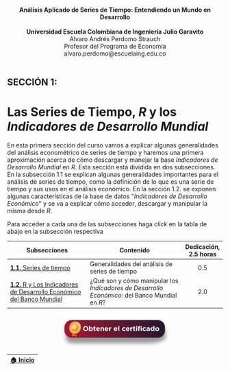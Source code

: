 
<div align="center">
  <br><b>Análisis Aplicado de Series de Tiempo: Entendiendo un Mundo en Desarrollo</b><br><br><b>Universidad Escuela Colombiana de Ingeniería Julio Garavito</b><br>Alvaro Andrés Perdomo Strauch<br>Profesor del Programa de Economía<br>alvaro.perdomo@escuelaing.edu.co<br>
</div><br>

## SECCIÓN 1:

# Las Series de Tiempo, $R$ y los _Indicadores de Desarrollo Mundial_  
En esta primera sección del curso vamos a explicar algunas generalidades del análisis econométrico de series de tiempo y haremos una primera aproximación acerca de cómo descargar y manejar la base _Indicadores de Desarrollo Mundial_ en $R$. Esta sección está dividida en dos subsecciones. En la subsección 1.1 se explican algunas generalidades importantes para el análisis de series de tiempo, como la definición de lo que es una serie de tiempo y sus usos en el análisis económico. En la sección 1.2. se exponen algunas características de la base de datos "_Indicadores de Desarrollo Económico_" y se va a explicar cómo acceder, descargar y manipular la misma desde $R$. 

Para acceder a cada una de las subsecciones haga _click_ en la tabla de abajo en la subsección respectiva

| Subsecciones                                                                                       | Contenido                                                                                                                | Dedicación,<br> 2.5 horas | 
|----------------------------------------------------------------------------------------------------|----------------------------------------------------------------------------------------------|:--------:|
| [**1.1.** Series de tiempo](Seccion01_01/Readme.md)                                                |Generalidades del análisis de series de tiempo                                                |    0.5   | 
| [**1.2.** R y Los Indicadores de Desarrollo Económico del Banco Mundial](Seccion01_02/README.md)   |¿Qué son y cómo manipular los _Indicadores de Desarrollo Económico:_ del Banco Mundial en $R$?|    2.0   | 

<div align="center"><a href="https://enlace-academico.escuelaing.edu.co/psc/FORMULARIO/EMPLOYEE/SA/c/EC_LOCALIZACION_RE.LC_FRM_ADMEDCO_FL.GBL" target="_blank"><img src="https://github.com/alvaroperdomo/World-Econometrics/blob/main/.icons/IconCEHBotonCertificado.png" alt="World-Econometrics" width="260" border="0" /></a></div>


| [:house: Inicio](../README.md) |
|-----------------------------------|

